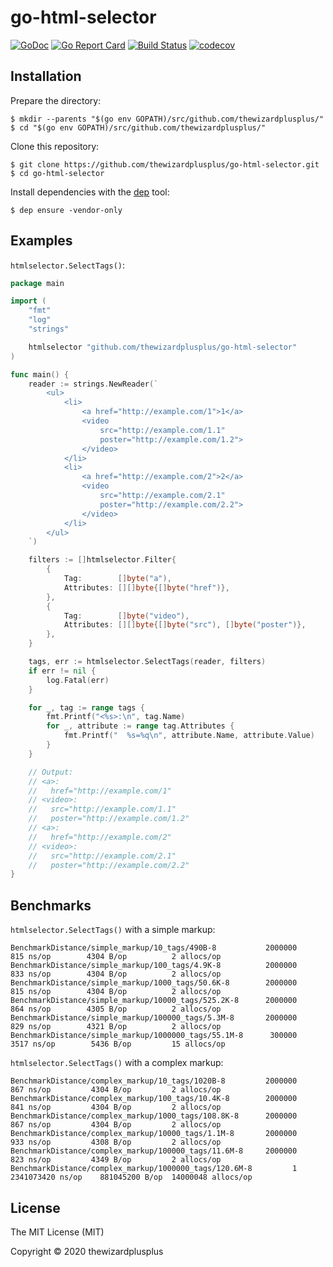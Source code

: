 # go-html-selector

[![GoDoc](https://godoc.org/github.com/thewizardplusplus/go-html-selector?status.svg)](https://godoc.org/github.com/thewizardplusplus/go-html-selector)
[![Go Report Card](https://goreportcard.com/badge/github.com/thewizardplusplus/go-html-selector)](https://goreportcard.com/report/github.com/thewizardplusplus/go-html-selector)
[![Build Status](https://travis-ci.org/thewizardplusplus/go-html-selector.svg?branch=master)](https://travis-ci.org/thewizardplusplus/go-html-selector)
[![codecov](https://codecov.io/gh/thewizardplusplus/go-html-selector/branch/master/graph/badge.svg)](https://codecov.io/gh/thewizardplusplus/go-html-selector)

## Installation

Prepare the directory:

```
$ mkdir --parents "$(go env GOPATH)/src/github.com/thewizardplusplus/"
$ cd "$(go env GOPATH)/src/github.com/thewizardplusplus/"
```

Clone this repository:

```
$ git clone https://github.com/thewizardplusplus/go-html-selector.git
$ cd go-html-selector
```

Install dependencies with the [dep](https://golang.github.io/dep/) tool:

```
$ dep ensure -vendor-only
```

## Examples

`htmlselector.SelectTags()`:

```go
package main

import (
	"fmt"
	"log"
	"strings"

	htmlselector "github.com/thewizardplusplus/go-html-selector"
)

func main() {
	reader := strings.NewReader(`
		<ul>
			<li>
				<a href="http://example.com/1">1</a>
				<video
					src="http://example.com/1.1"
					poster="http://example.com/1.2">
				</video>
			</li>
			<li>
				<a href="http://example.com/2">2</a>
				<video
					src="http://example.com/2.1"
					poster="http://example.com/2.2">
				</video>
			</li>
		</ul>
	`)

	filters := []htmlselector.Filter{
		{
			Tag:        []byte("a"),
			Attributes: [][]byte{[]byte("href")},
		},
		{
			Tag:        []byte("video"),
			Attributes: [][]byte{[]byte("src"), []byte("poster")},
		},
	}

	tags, err := htmlselector.SelectTags(reader, filters)
	if err != nil {
		log.Fatal(err)
	}

	for _, tag := range tags {
		fmt.Printf("<%s>:\n", tag.Name)
		for _, attribute := range tag.Attributes {
			fmt.Printf("  %s=%q\n", attribute.Name, attribute.Value)
		}
	}

	// Output:
	// <a>:
	//   href="http://example.com/1"
	// <video>:
	//   src="http://example.com/1.1"
	//   poster="http://example.com/1.2"
	// <a>:
	//   href="http://example.com/2"
	// <video>:
	//   src="http://example.com/2.1"
	//   poster="http://example.com/2.2"
}
```

## Benchmarks

`htmlselector.SelectTags()` with a simple markup:

```
BenchmarkDistance/simple_markup/10_tags/490B-8         	 2000000	       815 ns/op	    4304 B/op	       2 allocs/op
BenchmarkDistance/simple_markup/100_tags/4.9K-8        	 2000000	       833 ns/op	    4304 B/op	       2 allocs/op
BenchmarkDistance/simple_markup/1000_tags/50.6K-8      	 2000000	       815 ns/op	    4304 B/op	       2 allocs/op
BenchmarkDistance/simple_markup/10000_tags/525.2K-8    	 2000000	       864 ns/op	    4305 B/op	       2 allocs/op
BenchmarkDistance/simple_markup/100000_tags/5.3M-8     	 2000000	       829 ns/op	    4321 B/op	       2 allocs/op
BenchmarkDistance/simple_markup/1000000_tags/55.1M-8   	  300000	      3517 ns/op	    5436 B/op	      15 allocs/op
```

`htmlselector.SelectTags()` with a complex markup:

```
BenchmarkDistance/complex_markup/10_tags/1020B-8       	 2000000	       867 ns/op	     4304 B/op	       2 allocs/op
BenchmarkDistance/complex_markup/100_tags/10.4K-8      	 2000000	       841 ns/op	     4304 B/op	       2 allocs/op
BenchmarkDistance/complex_markup/1000_tags/108.8K-8    	 2000000	       867 ns/op	     4304 B/op	       2 allocs/op
BenchmarkDistance/complex_markup/10000_tags/1.1M-8     	 2000000	       933 ns/op	     4308 B/op	       2 allocs/op
BenchmarkDistance/complex_markup/100000_tags/11.6M-8   	 2000000	       823 ns/op	     4349 B/op	       2 allocs/op
BenchmarkDistance/complex_markup/1000000_tags/120.6M-8 	       1	2341073420 ns/op	881045200 B/op	14000048 allocs/op
```

## License

The MIT License (MIT)

Copyright &copy; 2020 thewizardplusplus

